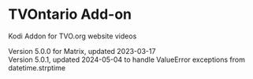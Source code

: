 # TVOntario Add-on

Kodi Addon for TVO.org website videos

Version 5.0.0 for Matrix, updated 2023-03-17  
Version 5.0.1, updated 2024-05-04 to handle ValueError exceptions from datetime.strptime  
